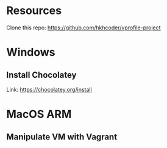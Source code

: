 # Resources
Clone this repo: https://github.com/hkhcoder/vprofile-project




# Windows 
## Install Chocolatey
Link: https://chocolatey.org/install







# MacOS ARM







## Manipulate VM with Vagrant
